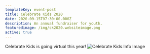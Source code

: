 ```yaml
---
templateKey: event-post
title: Celebrate Kids 2020
date: 2020-09-15T07:30:00.000Z
description: An annual fundraiser for youth.
featuredimage: /img/ck2020.websiteimage.png
active: true
---
```

Celebrate Kids is going virtual this year! ![Celebrate Kids Info Image](https://bgcuv.netlify.app/img/ckinfo.png)